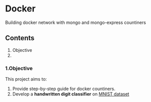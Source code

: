 # Docker
 Building docker network with mongo and mongo-express countiners
  
## Contents
1. Objective
2.

### 1.Objective

This project aims to:
1. Provide step-by-step guide for docker countiners.
2. Develop a **handwritten digit classifier** on [MNIST dataset](http://yann.lecun.com/exdb/mnist/) 


